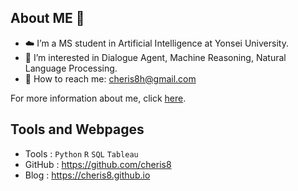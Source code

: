 <!--
**cheris8/cheris8** is a ✨ _special_ ✨ repository because its `README.md` (this file) appears on your GitHub profile.

Here are some ideas to get you started:

- 🔭 I’m currently working on ...
- 🌱 I’m currently learning ...
- 👯 I’m looking to collaborate on ...
- 🤔 I’m looking for help with ...
- 💬 Ask me about ...
- 📫 How to reach me: ...
- 😄 Pronouns: ...
- ⚡ Fun fact: ...
-->

## About ME 🤍

- ☁️ I’m a MS student in Artificial Intelligence at Yonsei University.
- 📃 I’m interested in Dialogue Agent, Machine Reasoning, Natural Language Processing.
- 📩 How to reach me: cheris8h@gmail.com

For more information about me, click [here](https://github.com/cheris8/Resume/blob/master/Resume/README.md).

## Tools and Webpages

- Tools : `Python` `R` `SQL` `Tableau`
- GitHub : <https://github.com/cheris8>
- Blog : <https://cheris8.github.io>
